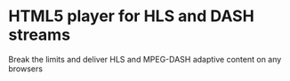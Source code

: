 # HTML5 player for HLS and DASH streams

Break the limits and deliver HLS and MPEG-DASH adaptive content on any browsers

